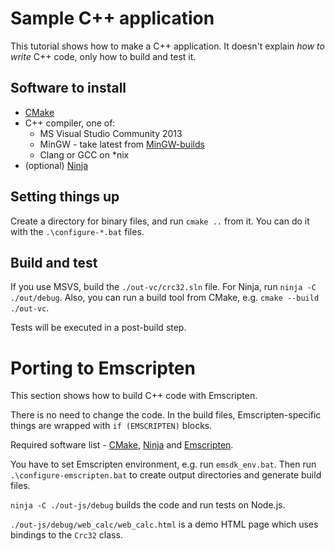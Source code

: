 # Sample C++ application

This tutorial shows how to make a C++ application.
It doesn't explain _how to write_ C++ code, only how to build and test it.

## Software to install

- [CMake](http://www.cmake.org/download/)
- C++ compiler, one of:
  - MS Visual Studio Community 2013
  - MinGW - take latest from [MinGW-builds](http://sourceforge.net/projects/mingw-w64/files/Toolchains%20targetting%20Win32/Personal%20Builds/mingw-builds/4.9.2/threads-posix/dwarf/)
  - Clang or GCC on *nix
- (optional) [Ninja](http://martine.github.io/ninja/)

## Setting things up

Create a directory for binary files, and run `cmake ..` from it.
You can do it with the `.\configure-*.bat`  files.

## Build and test

If you use MSVS, build the `./out-vc/crc32.sln` file.
For Ninja, run `ninja -C ./out/debug`.
Also, you can run a build tool from CMake, e.g. `cmake --build ./out-vc`.

Tests will be executed in a post-build step.

# Porting to Emscripten

This section shows how to build C++ code with Emscripten.

There is no need to change the code.
In the build files, Emscripten-specific things are wrapped with `if (EMSCRIPTEN)` blocks.

Required software list - [CMake](http://www.cmake.org/download/),
[Ninja](http://martine.github.io/ninja/) and [Emscripten](http://emscripten.org/).

You have to set Emscripten environment, e.g. run `emsdk_env.bat`.
Then run `.\configure-emscripten.bat` to create output directories and generate build files.

`ninja -C ./out-js/debug` builds the code and run tests on Node.js.

`./out-js/debug/web_calc/web_calc.html` is a demo HTML page which uses bindings to the `Crc32` class.

